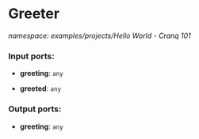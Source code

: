 # Greeter

_namespace: examples/projects/Hello World - Cranq 101_

### Input ports:

* __greeting__: ` any `


* __greeted__: ` any `

### Output ports:

* __greeting__: ` any `

